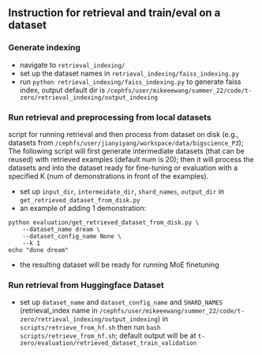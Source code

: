 ## Instruction for retrieval and train/eval on a dataset

### Generate indexing
- navigate to `retrieval_indexing/`
- set up the dataset names in `retrieval_indexing/faiss_indexing.py`
- run `python retrieval_indexing/faiss_indexing.py` to generate faiss index, output default dir is `/cephfs/user/mikeeewang/summer_22/code/t-zero/retrieval_indexing/output_indexing`

### Run retrieval and preprocessing from local datasets
script for running retrieval and then process from dataset on disk (e.g., datasets from `/cephfs/user/jianyiyang/workspace/data/bigscience_P3`);
The following script will first generate intermediate datasets (that can be reused) with retrieved examples (default num is 20); then it will process the datasets and into the dataset ready for fine-tuning or evaluation with a specified K (num of demonstrations in front of the examples).

- set up `input_dir`, `intermeidate_dir`, `shard_names`, `output_dir` in `get_retrieved_dataset_from_disk.py`
- an example of adding 1 demonstration: 
```
python evaluation/get_retrieved_dataset_from_disk.py \
    --dataset_name dream \
    --dataset_config_name None \
    --k 1
echo "done dream"
```
- the resulting dataset will be ready for running MoE finetuning

### Run retrieval from Huggingface Dataset
- set up `dataset_name` and `dataset_config_name` and `SHARD_NAMES` (retrieval_index name in `/cephfs/user/mikeeewang/summer_22/code/t-zero/retrieval_indexing/output_indexing`) in `scripts/retrieve_from_hf.sh` then run `bash scripts/retrieve_from_hf.sh`; default output will be at `t-zero/evaluation/retrieved_dataset_train_validation`




<!-- ### If Run Evaluation:
- set up arguments and run one of `eval*.sh` in `scripts`, dataset_name, dataset_config_name and shard_name should be same as the "run retrieval" step;

### If Run Finetuning:
- navigate to `t-zero`
- set up and run `bash scripts/process_multiple.sh`
- the default output root will be `/cephfs/user/mikeeewang/summer_22/workspace/data/p3_finetuning/with_retrieval`
- then set up the arguments in `MultitaskGenerativeMoE/training/run.sh`, especially `INPUT_DATASETS` should be the same as previously outputed one in `/cephfs/user/mikeeewang/summer_22/workspace/data/p3_finetuning/with_retrieval`
- navigate to `MultitaskGenerativeMoE/training` then run `bash run.sh` -->



<!-- 
### set up the valid template names
- navigate to `t-zero/`
- run `evaluation/template_list.py --dataset_name <super_glue> --dataset_config_name <wic>` to get the list of tempalte names; consult [spread_sheet](https://docs.google.com/spreadsheets/d/1iKTeefiznOZ0ZU_gXNcc6EiliIEoY19N6wAVaG3VzGs/edit#gid=25382061) to delete the ones that is NOT origianl task; add the item in the varible `template_list` in `template_list.py` -->